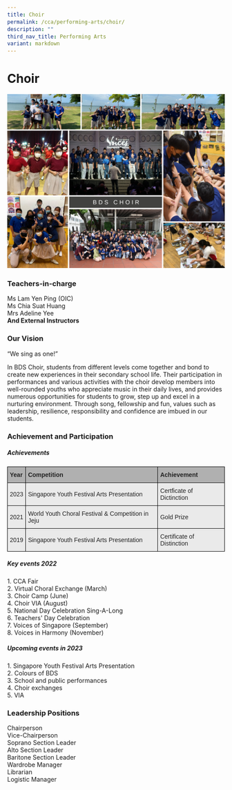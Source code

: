 ```yaml
---
title: Choir
permalink: /cca/performing-arts/choir/
description: ""
third_nav_title: Performing Arts
variant: markdown
---
```

Choir
=====

![](/images/choir2022.png)

### Teachers-in-charge

Ms Lam Yen Ping (OIC)<br>
Ms Chia Suat Huang<br>
Mrs Adeline Yee <br>
<b>And External Instructors</b>


### Our Vision

“We sing as one!”

In BDS Choir, students from different levels come together and bond to create new experiences in their secondary school life. Their participation in performances and various activities with the choir develop members into well-rounded youths who appreciate music in their daily lives, and provides numerous opportunities for students to grow, step up and excel in a nurturing environment. Through song, fellowship and fun, values such as leadership, resilience, responsibility and confidence are imbued in our students.


### Achievement and Participation

##### **Achievements**

<style type="text/css">
.tg  {border-collapse:collapse;border-spacing:0;}
.tg td{border-color:black;border-style:solid;border-width:1px;font-family:Arial, sans-serif;font-size:14px;
  overflow:hidden;padding:10px 5px;word-break:normal;}
.tg th{border-color:black;border-style:solid;border-width:1px;font-family:Arial, sans-serif;font-size:14px;
  font-weight:normal;overflow:hidden;padding:10px 5px;word-break:normal;}
.tg .tg-xxiv{background-color:#B0B0B0;color:#222;font-weight:bold;text-align:left;vertical-align:middle}
.tg .tg-bvia{background-color:#EAEAEA;color:#222;text-align:left;vertical-align:middle}
</style>
<table class="tg">
<thead>
  <tr>
    <th class="tg-xxiv"><span style="color:#222;background-color:#B0B0B0">Year</span></th>
    <th class="tg-xxiv"><span style="color:#222;background-color:#B0B0B0">Competition</span></th>
    <th class="tg-xxiv"><span style="color:#222;background-color:#B0B0B0">Achievement</span></th>
  </tr>
</thead>
<tbody>
  <tr>
    <td class="tg-bvia"><span style="color:#222;background-color:#EAEAEA"> 2023</span></td>
    <td class="tg-bvia"><span style="color:#222;background-color:#EAEAEA"> Singapore Youth Festival Arts Presentation</span></td>
    <td class="tg-bvia"><span style="color:#222;background-color:#EAEAEA">Certficate of Dictinction </span></td>
  </tr>
	<tr>
    <td class="tg-bvia"><span style="color:#222;background-color:#EAEAEA"> 2021</span></td>
    <td class="tg-bvia"><span style="color:#222;background-color:#EAEAEA">World Youth Choral Festival &amp; Competition in Jeju </span></td>
    <td class="tg-bvia"><span style="color:#222;background-color:#EAEAEA">Gold Prize </span></td>
  </tr>
  <tr>
    <td class="tg-bvia"><span style="color:#222;background-color:#EAEAEA">2019</span></td>
    <td class="tg-bvia"><span style="color:#222;background-color:#EAEAEA">Singapore Youth Festival Arts Presentation</span></td>
    <td class="tg-bvia"><span style="color:#222;background-color:#EAEAEA">Certificate of Distinction</span></td>
  </tr>
 
</tbody>
</table>


##### **Key events 2022**  

1\. CCA Fair<br>
2\. Virtual Choral Exchange (March)<br>
3\. Choir Camp (June)<br>
4\. Choir VIA (August)<br>
5\. National Day Celebration Sing-A-Long<br>
6\. Teachers' Day Celebration<br>
7\. Voices of Singapore (September)<br>
8\. Voices in Harmony (November)


##### **Upcoming events in 2023**

1\. Singapore Youth Festival Arts Presentation<br>
2\. Colours of BDS<br>
3\. School and public performances<br>
4\. Choir exchanges<br>
5\. VIA


### Leadership Positions

Chairperson<br>
Vice-Chairperson<br>
Soprano Section Leader<br>
Alto Section Leader<br>
Baritone Section Leader<br>
Wardrobe Manager<br>
Librarian<br>
Logistic Manager